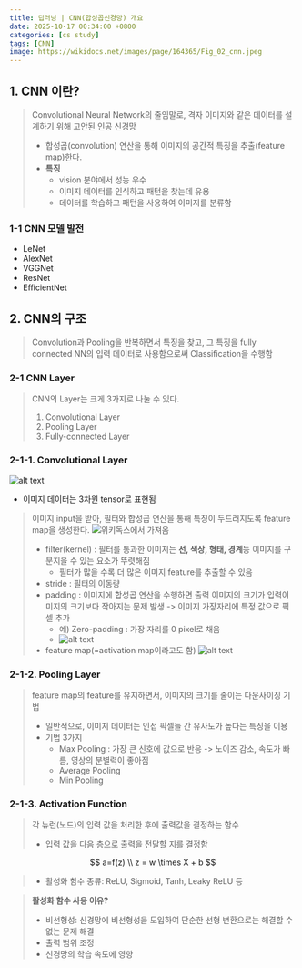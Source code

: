 ```yaml
---
title: 딥러닝 | CNN(합성곱신경망) 개요
date: 2025-10-17 00:34:00 +0800
categories: [cs study]
tags: [CNN]
image: https://wikidocs.net/images/page/164365/Fig_02_cnn.jpeg
---
```


## 1. CNN 이란? 
> Convolutional Neural Network의 줄임말로, 격자 이미지와 같은 데이터를 설계하기 위해 고안된 인공 신경망
> - 합성곱(convolution) 연산을 통해 이미지의 공간적 특징을 추출(feature map)한다.
> - **특징**
>   - vision 분야에서 성능 우수 
>   - 이미지 데이터를 인식하고 패턴을 찾는데 유용
>   - 데이터를 학습하고 패턴을 사용하여 이미지를 분류함

### 1-1 CNN 모델 발전 
- LeNet
- AlexNet
- VGGNet
- ResNet 
- EfficientNet

## 2. CNN의 구조
> Convolution과 Pooling을 반복하면서 특징을 찾고, 그 특징을 fully connected NN의 입력 데이터로 사용함으로써 Classification을 수행함

### 2-1 CNN Layer
> CNN의 Layer는 크게 3가지로 나눌 수 있다. 
> 1. Convolutional Layer
> 2. Pooling Layer
> 3. Fully-connected Layer

### 2-1-1. Convolutional Layer
![alt text](https://miro.medium.com/1*MQIAAntN5tYgKEDNTcpZmg.png)
- 이미지 데이터는 3차원 tensor로 표현됨 

> 이미지 input을 받아, 필터와 합성곱 연산을 통해 특징이 두드러지도록 feature map을 생성한다. 
> ![위키독스에서 가져옴](https://wikidocs.net/images/page/164365/Fig_04_cnn_filter.png)
> - filter(kernel) : 필터를 통과한 이미지는 **선, 색상, 형태, 경계**등 이미지를 구분지을 수 있는 요소가 뚜렷해짐
>   - 필터가 많을 수록 더 많은 이미지 feature를 추출할 수 있음
> - stride : 필터의 이동량
> - padding : 이미지에 합성곱 연산을 수행하면 출력 이미지의 크기가 입력이미지의 크기보다 작아지는 문제 발생 -> 이미지 가장자리에 특정 값으로 픽셀 추가 
>   - 예) Zero-padding : 가장 자리를 0 pixel로 채움
>   - ![alt text](https://www.researchgate.net/publication/323351195/figure/fig4/AS:941734410350602@1601538388097/Zero-padding-of-different-sizes.gif)
> - feature map(=activation map이라고도 함)
![alt text](https://miro.medium.com/1*ixuhX9vaf1kUQTWicVYiyg.png)


### 2-1-2. Pooling Layer
> feature map의 feature를 유지하면서, 이미지의 크기를 줄이는 다운사이징 기법
> - 일반적으로, 이미지 데이터는 인접 픽셀들 간 유사도가 높다는 특징을 이용
> - 기법 3가지 
>   - Max Pooling : 가장 큰 신호에 값으로 반응 -> 노이즈 감소, 속도가 빠름, 영상의 분별력이 좋아짐
>   - Average Pooling 
>   - Min Pooling 

### 2-1-3. Activation Function 
> 각 뉴런(노드)의 입력 값을 처리한 후에 출력값을 결정하는 함수 
> - 입력 값을 다음 층으로 출력을 전달할 지를 결정함

```math
 a=f(z) 
 \\ z = w \times X + b 
```
>   - 활성화 함수 종류: ReLU, Sigmoid, Tanh, Leaky ReLU 등


> **활성화 함수 사용 이유?**
>  - 비선형성: 신경망에 비선형성을 도입하여 단순한 선형 변환으로는 해결할 수 없는 문제 해결 
>  - 출력 범위 조정 
>  - 신경망의 학습 속도에 영향